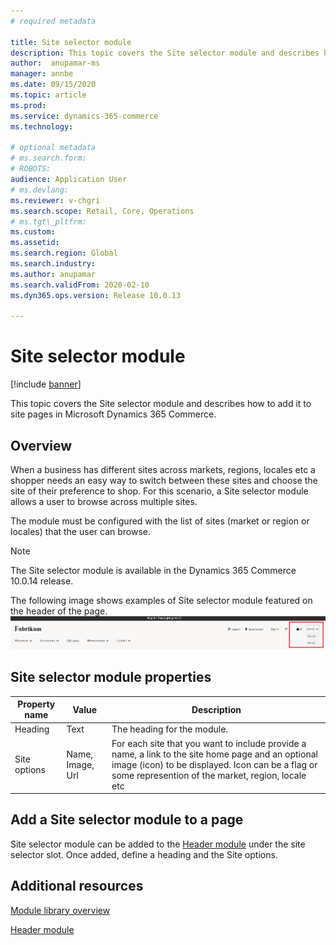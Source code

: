 ```yaml
---
# required metadata

title: Site selector module
description: This topic covers the Site selector module and describes how to add it to site pages in Microsoft Dynamics 365 Commerce.
author:  anupamar-ms
manager: annbe
ms.date: 09/15/2020
ms.topic: article
ms.prod:
ms.service: dynamics-365-commerce
ms.technology:

# optional metadata
# ms.search.form:
# ROBOTS:
audience: Application User
# ms.devlang:
ms.reviewer: v-chgri
ms.search.scope: Retail, Core, Operations
# ms.tgt\_pltfrm:
ms.custom:
ms.assetid:
ms.search.region: Global
ms.search.industry:
ms.author: anupamar
ms.search.validFrom: 2020-02-10
ms.dyn365.ops.version: Release 10.0.13

---
```


# Site selector module

[!include [banner](includes/banner.md)]

This topic covers the Site selector module and describes how to add it to site pages in Microsoft Dynamics 365 Commerce.

## Overview
When a business has different sites across markets, regions, locales etc a shopper needs an easy way to switch between these sites and choose the site of their preference to shop. For this scenario, a Site selector module allows a user to browse across multiple sites.

The module must be configured with the list of sites (market or region or locales) that the user can browse. 

> [!NOTE]
> The Site selector module is available in the Dynamics 365 Commerce 10.0.14 release.

The following image shows examples of Site selector module featured on the header of the page.
![Example of Site selector module](./media/ecommerce-sitepicker.PNG)

## Site selector module properties

| Property name             | Value                 | Description |
|---------------------------|-----------------------|-------------|
| Heading | Text | The heading for the module. |
| Site options | Name, Image, Url | For each site that you want to include provide a name, a link to the site home page and an optional image (icon) to be displayed. Icon can be a flag or some represention of the market, region, locale etc|

## Add a Site selector module to a page
Site selector module can be added to the [Header module](author-header-module.md) under the site selector slot. Once added, define a heading and the Site options. 


## Additional resources

[Module library overview](starter-kit-overview.md)

[Header module](author-header-module.md)
